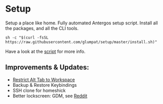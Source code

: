 # Setup

Setup a place like home. Fully automated Antergos setup script. Install all the packages, and all the CLI tools.

    sh -c "$(curl -fsSL https://raw.githubusercontent.com/glumpat/setup/master/install.sh)"

Have a look at the [script](install.sh) for more info.

## Improvements & Updates:

- [Restrict Alt Tab to Workspace](https://askubuntu.com/a/759740) 
- Backup & Restore Keybindings
- SSH clone for homeshick
- Better lockscreen: GDM, see [Reddit](https://www.reddit.com/r/antergos/comments/7ghz7v/installed_antergos_gnome_whats_with_this_terrible/)
    
